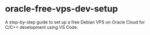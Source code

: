 # oracle-free-vps-dev-setup
A step-by-step guide to set up a free Debian VPS on Oracle Cloud for C/C++ development using VS Code.
